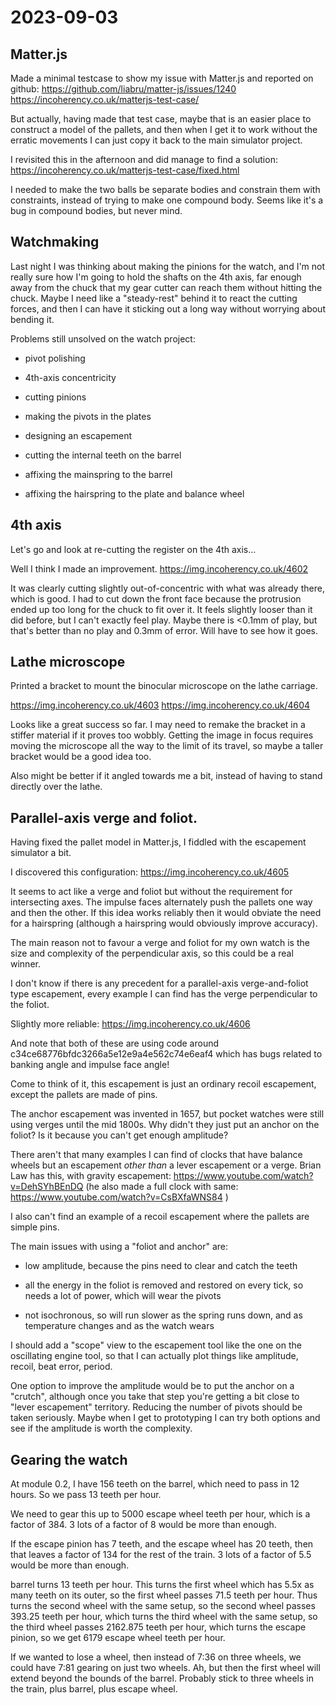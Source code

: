 # 2023-09-03

## Matter.js

Made a minimal testcase to show my issue with Matter.js and reported on github: https://github.com/liabru/matter-js/issues/1240 https://incoherency.co.uk/matterjs-test-case/

But actually, having made that test case, maybe that is an easier place to construct a model of the pallets, and then
when I get it to work without the erratic movements I can just copy it back to the main simulator project.

I revisited this in the afternoon and did manage to find a solution: https://incoherency.co.uk/matterjs-test-case/fixed.html

I needed to make the two balls be separate bodies and constrain them with constraints, instead of trying to make one compound body.
Seems like it's a bug in compound bodies, but never mind.

## Watchmaking

Last night I was thinking about making the pinions for the watch, and I'm not really sure how I'm going to hold the shafts on the 4th axis, far enough
away from the chuck that my gear cutter can reach them without hitting the chuck. Maybe I need like a "steady-rest" behind it to react the cutting forces,
and then I can have it sticking out a long way without worrying about bending it.

Problems still unsolved on the watch project:

* pivot polishing

* 4th-axis concentricity

* cutting pinions

* making the pivots in the plates

* designing an escapement

* cutting the internal teeth on the barrel

* affixing the mainspring to the barrel

* affixing the hairspring to the plate and balance wheel

## 4th axis

Let's go and look at re-cutting the register on the 4th axis...

Well I think I made an improvement. https://img.incoherency.co.uk/4602

It was clearly cutting slightly out-of-concentric with what was already there, which is good.
I had to cut down the front face because the protrusion ended up too long for the chuck to fit over it.
It feels slightly looser than it did before, but I can't exactly feel play. Maybe there is <0.1mm of play,
but that's better than no play and 0.3mm of error. Will have to see how it goes.

## Lathe microscope

Printed a bracket to mount the binocular microscope on the lathe carriage.

https://img.incoherency.co.uk/4603
https://img.incoherency.co.uk/4604

Looks like a great success so far. I may need to remake the bracket in a stiffer material if it proves too wobbly.
Getting the image in focus requires moving the microscope all the way to the limit of its travel, so maybe a taller
bracket would be a good idea too.

Also might be better if it angled towards me a bit, instead of having to stand directly over the lathe.

## Parallel-axis verge and foliot.

Having fixed the pallet model in Matter.js, I fiddled with the escapement simulator a bit.

I discovered this configuration: https://img.incoherency.co.uk/4605

It seems to act like a verge and foliot but without the requirement for intersecting axes.
The impulse faces alternately push the pallets one way and then the other. If this idea works reliably
then it would obviate the need for a hairspring (although a hairspring would obviously improve
accuracy).

The main reason not to favour a verge and foliot for my own watch is the size and complexity of
the perpendicular axis, so this could be a real winner.

I don't know if there is any precedent for a parallel-axis verge-and-foliot type escapement, every
example I can find has the verge perpendicular to the foliot.

Slightly more reliable: https://img.incoherency.co.uk/4606

And note that both of these are using code around c34ce68776bfdc3266a5e12e9a4e562c74e6eaf4 which
has bugs related to banking angle and impulse face angle!

Come to think of it, this escapement is just an ordinary recoil escapement, except the pallets are made
of pins.

The anchor escapement was invented in 1657, but pocket watches were still using verges until the mid 1800s.
Why didn't they just put an anchor on the foliot? Is it because you can't get enough amplitude?

There aren't that many examples I can find of clocks that have
balance wheels but an escapement *other than* a lever escapement or a verge.
Brian Law has this, with gravity escapement: https://www.youtube.com/watch?v=DehSYhBEnDQ (he also made a full clock with same: https://www.youtube.com/watch?v=CsBXfaWNS84 )

I also can't find an example of a recoil escapement where the pallets are simple pins.

The main issues with using a "foliot and anchor" are:

* low amplitude, because the pins need to clear and catch the teeth

* all the energy in the foliot is removed and restored on every tick, so needs a lot of power, which will wear the pivots

* not isochronous, so will run slower as the spring runs down, and as temperature changes and as the watch wears

I should add a "scope" view to the escapement tool like the one on the oscillating engine tool, so that I can
actually plot things like amplitude, recoil, beat error, period.

One option to improve the amplitude would be to put the anchor on a "crutch", although once you take that step
you're getting a bit close to "lever escapement" territory. Reducing the number of pivots should be taken
seriously. Maybe when I get to prototyping I can try both options and see if the amplitude is worth
the complexity.

## Gearing the watch

At module 0.2, I have 156 teeth on the barrel, which need to pass in 12 hours. So we pass 13 teeth per hour.

We need to gear this up to 5000 escape wheel teeth per hour, which is a factor of 384. 3 lots of a factor of 8 would be more than enough.

If the escape pinion has 7 teeth, and the escape wheel has 20 teeth, then that leaves a factor of 134 for the rest of the train.
3 lots of a factor of 5.5 would be more than enough.

barrel turns 13 teeth per hour. This turns the first wheel which has 5.5x as many teeth on its outer, so the first wheel passes
71.5 teeth per hour. Thus turns the second wheel with the same setup, so the second wheel passes 393.25 teeth per hour, which turns
the third wheel with the same setup, so the third wheel passes 2162.875 teeth per hour, which turns the escape pinion, so we get
6179 escape wheel teeth per hour.

If we wanted to lose a wheel, then instead of 7:36 on three wheels, we could have 7:81 gearing on just two wheels. Ah, but then
the first wheel will extend beyond the bounds of the barrel. Probably stick to three wheels in the train, plus barrel, plus
escape wheel.
